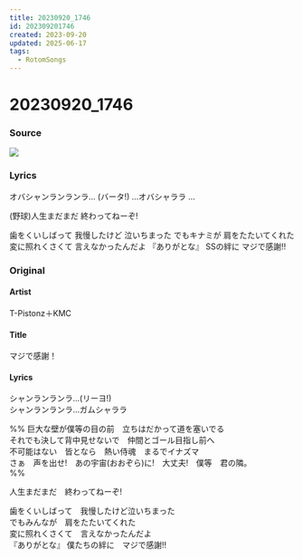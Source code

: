 ```yaml
---
title: 20230920_1746
id: 202309201746
created: 2023-09-20
updated: 2025-06-17
tags:
  - RotomSongs
---
```

# 20230920_1746

### Source

![](https://x.com/Starlystrongest/status/1704416643873743113)

### Lyrics

オバシャンランランラ… (バータ!) …オバシャララ
…

(野球)人生まだまだ 終わってねーぞ!

歯をくいしばって 我慢したけど
泣いちまった でもキナミが 肩をたたいてくれた
変に照れくさくて 言えなかったんだよ
『ありがとな』 SSの絆に マジで感謝!!

### Original

#### Artist

T-Pistonz＋KMC

#### Title

マジで感謝！

#### Lyrics

シャンランランラ…(リーヨ!)  
シャンランランラ…ガムシャララ  
 
%%
巨大な壁が僕等の目の前　立ちはだかって道を塞いでる  
それでも決して背中見せないで　仲間とゴール目指し前へ  
不可能はない　皆となら　熱い侍魂　まるでイナズマ  
さぁ　声を出せ!　あの宇宙(おおぞら)に!　大丈夫!　僕等　君の隣。  
 %%

人生まだまだ　終わってねーぞ!  
  
歯をくいしばって　我慢したけど泣いちまった  
でもみんなが　肩をたたいてくれた  
変に照れくさくて　言えなかったんだよ  
『ありがとな』 僕たちの絆に　マジで感謝!!  

